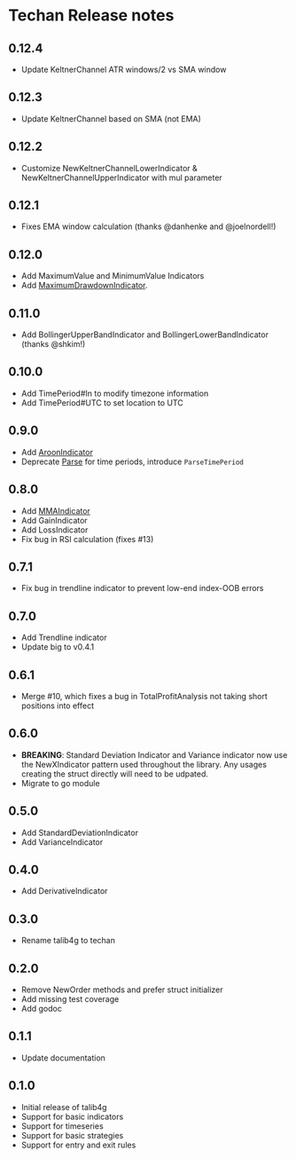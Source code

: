 # Techan Release notes

## 0.12.4
* Update KeltnerChannel ATR windows/2 vs SMA window

## 0.12.3
* Update KeltnerChannel based on SMA (not EMA)

## 0.12.2
* Customize NewKeltnerChannelLowerIndicator & NewKeltnerChannelUpperIndicator with mul parameter

## 0.12.1
* Fixes EMA window calculation (thanks @danhenke and @joelnordell!)

## 0.12.0
* Add MaximumValue and MinimumValue Indicators
* Add [MaximumDrawdownIndicator](https://www.investopedia.com/terms/m/maximum-drawdown-mdd.asp).

## 0.11.0
* Add BollingerUpperBandIndicator and BollingerLowerBandIndicator (thanks @shkim!)

## 0.10.0
* Add TimePeriod#In to modify timezone information
* Add TimePeriod#UTC to set location to UTC

## 0.9.0
* Add [AroonIndicator](https://www.investopedia.com/terms/a/aroon.asp)
* Deprecate [Parse](https://godoc.org/github.com/sdcoffey/techan#Parse) for time periods, introduce `ParseTimePeriod`

## 0.8.0
* Add [MMAIndicator](https://en.wikipedia.org/wiki/Moving_average#Modified_moving_average)
* Add GainIndicator
* Add LossIndicator
* Fix bug in RSI calculation (fixes #13)

## 0.7.1
* Fix bug in trendline indicator to prevent low-end index-OOB errors

## 0.7.0
* Add Trendline indicator
* Update big to v0.4.1

## 0.6.1
* Merge #10, which fixes a bug in TotalProfitAnalysis not taking short positions into effect

## 0.6.0
* **BREAKING**: Standard Deviation Indicator and Variance indicator now use the NewXIndicator pattern used throughout the library. Any usages creating the struct directly will need to be udpated.
* Migrate to go module

## 0.5.0
* Add StandardDeviationIndicator
* Add VarianceIndicator

## 0.4.0
* Add DerivativeIndicator

## 0.3.0
* Rename talib4g to techan

## 0.2.0
* Remove NewOrder methods and prefer struct initializer
* Add missing test coverage
* Add godoc

## 0.1.1
* Update documentation

## 0.1.0
* Initial release of talib4g
* Support for basic indicators
* Support for timeseries
* Support for basic strategies
* Support for entry and exit rules
